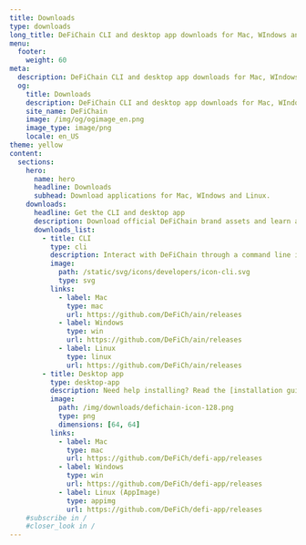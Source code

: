 ```yaml
---
title: Downloads
type: downloads
long_title: DeFiChain CLI and desktop app downloads for Mac, WIndows and Linux.
menu:
  footer:
    weight: 60
meta:
  description: DeFiChain CLI and desktop app downloads for Mac, WIndows and Linux.
  og:
    title: Downloads
    description: DeFiChain CLI and desktop app downloads for Mac, WIndows and Linux.
    site_name: DeFiChain
    image: /img/og/ogimage_en.png
    image_type: image/png
    locale: en_US
theme: yellow
content:
  sections:
    hero:
      name: hero
      headline: Downloads
      subhead: Download applications for Mac, WIndows and Linux.
    downloads:
      headline: Get the CLI and desktop app
      description: Download official DeFiChain brand assets and learn about usage guidelines.
      downloads_list:
        - title: CLI
          type: cli
          description: Interact with DeFiChain through a command line interface.
          image:
            path: /static/svg/icons/developers/icon-cli.svg
            type: svg
          links:
            - label: Mac
              type: mac
              url: https://github.com/DeFiCh/ain/releases
            - label: Windows
              type: win
              url: https://github.com/DeFiCh/ain/releases
            - label: Linux
              type: linux
              url: https://github.com/DeFiCh/ain/releases
        - title: Desktop app
          type: desktop-app
          description: Need help installing? Read the [installation guide](/learn/defi-app-how-to).
          image:
            path: /img/downloads/defichain-icon-128.png
            type: png
            dimensions: [64, 64]
          links:
            - label: Mac
              type: mac
              url: https://github.com/DeFiCh/defi-app/releases
            - label: Windows
              type: win
              url: https://github.com/DeFiCh/defi-app/releases
            - label: Linux (AppImage)
              type: appimg
              url: https://github.com/DeFiCh/defi-app/releases
    #subscribe in /
    #closer_look in /
---
```

